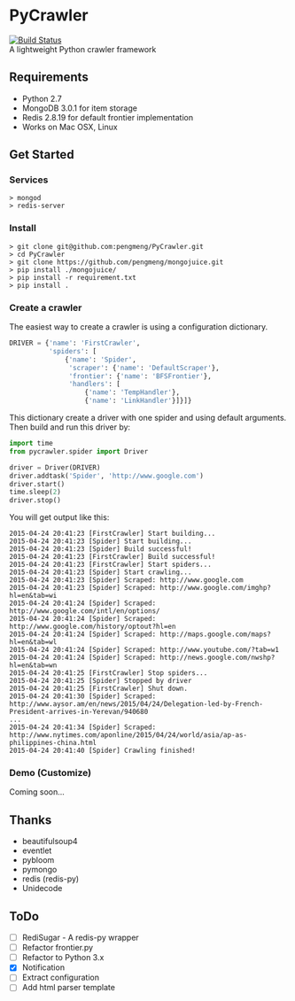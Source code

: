 PyCrawler
=====================
   [![Build Status](https://travis-ci.org/pengmeng/PyCrawler.svg?branch=master)](https://travis-ci.org/pengmeng/PyCrawler)  
A lightweight Python crawler framework

Requirements
---------------------
 - Python 2.7
 - MongoDB 3.0.1 for item storage
 - Redis 2.8.19 for default frontier implementation
 - Works on Mac OSX, Linux

Get Started
---------------------
### Services
``` shell
> mongod
> redis-server
```

### Install
``` shell
> git clone git@github.com:pengmeng/PyCrawler.git
> cd PyCrawler
> git clone https://github.com/pengmeng/mongojuice.git
> pip install ./mongojuice/
> pip install -r requirement.txt
> pip install .
```

### Create a crawler
The easiest way to create a crawler is using a configuration dictionary.

``` python
DRIVER = {'name': 'FirstCrawler',
          'spiders': [
              {'name': 'Spider',
               'scraper': {'name': 'DefaultScraper'},
               'frontier': {'name': 'BFSFrontier'},
               'handlers': [
                   {'name': 'TempHandler'},
                   {'name': 'LinkHandler'}]}]}
```
This dictionary create a driver with one spider and using default arguments.
Then build and run this driver by:

``` python
import time
from pycrawler.spider import Driver

driver = Driver(DRIVER)
driver.addtask('Spider', 'http://www.google.com')
driver.start()
time.sleep(2)
driver.stop()
```

You will get output like this:

```
2015-04-24 20:41:23 [FirstCrawler] Start building...
2015-04-24 20:41:23 [Spider] Start building...
2015-04-24 20:41:23 [Spider] Build successful!
2015-04-24 20:41:23 [FirstCrawler] Build successful!
2015-04-24 20:41:23 [FirstCrawler] Start spiders...
2015-04-24 20:41:23 [Spider] Start crawling...
2015-04-24 20:41:23 [Spider] Scraped: http://www.google.com
2015-04-24 20:41:23 [Spider] Scraped: http://www.google.com/imghp?hl=en&tab=wi
2015-04-24 20:41:24 [Spider] Scraped: http://www.google.com/intl/en/options/
2015-04-24 20:41:24 [Spider] Scraped: http://www.google.com/history/optout?hl=en
2015-04-24 20:41:24 [Spider] Scraped: http://maps.google.com/maps?hl=en&tab=wl
2015-04-24 20:41:24 [Spider] Scraped: http://www.youtube.com/?tab=w1
2015-04-24 20:41:24 [Spider] Scraped: http://news.google.com/nwshp?hl=en&tab=wn
2015-04-24 20:41:25 [FirstCrawler] Stop spiders...
2015-04-24 20:41:25 [Spider] Stopped by driver
2015-04-24 20:41:25 [FirstCrawler] Shut down.
2015-04-24 20:41:30 [Spider] Scraped: http://www.aysor.am/en/news/2015/04/24/Delegation-led-by-French-President-arrives-in-Yerevan/940680
...
2015-04-24 20:41:34 [Spider] Scraped: http://www.nytimes.com/aponline/2015/04/24/world/asia/ap-as-philippines-china.html
2015-04-24 20:41:40 [Spider] Crawling finished!
```

### Demo (Customize)
Coming soon...

Thanks
---------------------
 - beautifulsoup4
 - eventlet
 - pybloom
 - pymongo
 - redis (redis-py)
 - Unidecode

ToDo
---------------------
 - [ ] RediSugar - A redis-py wrapper
 - [ ] Refactor frontier.py
 - [ ] Refactor to Python 3.x
 - [x] Notification
 - [ ] Extract configuration
 - [ ] Add html parser template
